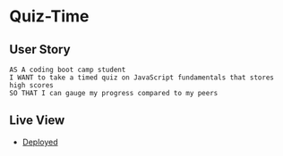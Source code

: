 # Quiz-Time

## User Story
```
AS A coding boot camp student
I WANT to take a timed quiz on JavaScript fundamentals that stores high scores
SO THAT I can gauge my progress compared to my peers
```



## Live View

* [Deployed](https://leediamo.github.io/Quiz-Time/)


